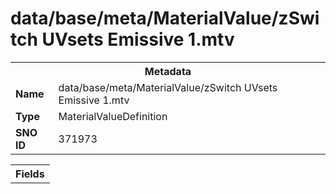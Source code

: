 <h1>data/base/meta/MaterialValue/zSwitch UVsets Emissive 1.mtv</h1><table><tr><th colspan="100%">Metadata</th></tr><tr><td><b>Name</b></td><td>data/base/meta/MaterialValue/zSwitch UVsets Emissive 1.mtv</td></tr><tr><td><b>Type</b></td><td>MaterialValueDefinition</td></tr><tr><td><b>SNO ID</b></td><td>371973</td></tr></table>

<table><tr><th colspan="100%">Fields</th></tr></table>


